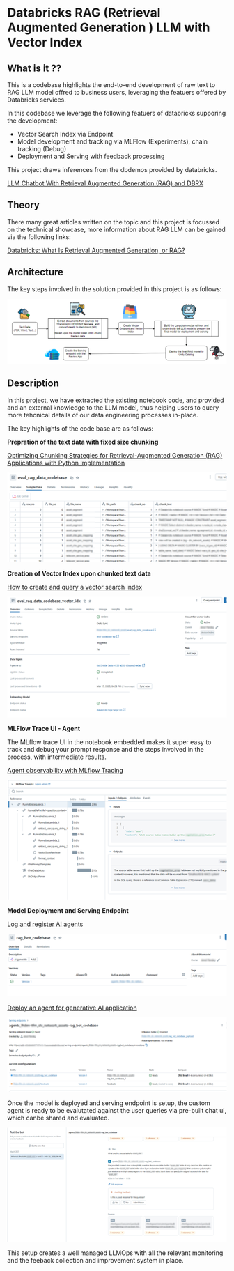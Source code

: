 # Databricks RAG (Retrieval Augmented Generation ) LLM with Vector Index

## What is it ??
This is a codebase highlights the end-to-end development of raw text to RAG LLM model offred to business users, leveraging the featuers offered by Databricks services.

In this codebase we leverage the following featuers of databricks supporing the development:

 - Vector Search Index via Endpoint
 - Model development and tracking via MLFlow (Experiments), chain tracking (Debug)
 - Deployment and Serving with feedback processing

 This project draws inferences from the dbdemos provided by databricks. 
 
 [LLM Chatbot With Retrieval Augmented Generation (RAG) and DBRX](https://notebooks.databricks.com/demos/llm-rag-chatbot/index.html#)

## Theory

There many great articles written on the topic and this project is focussed on the technical showcase, more information about RAG LLM can be gained via the following links:

[Databricks: What Is Retrieval Augmented Generation, or RAG?](https://www.databricks.com/glossary/retrieval-augmented-generation-rag#:~:text=Retrieval%20augmented%20generation%2C%20or%20RAG%2C%20is%20an%20architectural%20approach%20that,as%20context%20for%20the%20LLM.)


## Architecture
The key steps involved in the solution provided in this project is as follows:

![Architecture](img/draw.io_doIFURWqiZ.png "Architecture")

## Description

In this project, we have extracted the existing notebook code, and provided and an external knowledge to the LLM model, thus helping users to query more tehcnical details of our data engineering processes in-place.

The key highlights of the code base are as follows:

**Prepration of the text data with fixed size chunking**

[Optimizing Chunking Strategies for Retrieval-Augmented Generation (RAG) Applications with Python Implementation](https://jillanisofttech.medium.com/optimizing-chunking-strategies-for-retrieval-augmented-generation-rag-applications-with-python-c3ab5060d3e4)

![Data Prepration](img/msedge_IGBtpzHwN3.png "Data Prepration")

**Creation of Vector Index upon chunked text data**

[How to create and query a vector search index](https://docs.databricks.com/aws/en/generative-ai/create-query-vector-search#create-a-vector-search-endpoint)

![Vector Index](img/msedge_XwS4vrKVno.png "Vector Index")

**MLFlow Trace UI - Agent**

The MLflow trace UI in the notebook embedded makes it super easy to track and debug your prompt response and the steps involved in the process, with intermediate results. 

[Agent observability with MLflow Tracing](https://docs.databricks.com/aws/en/mlflow/mlflow-tracing)

![MLFlow Trace](img/msedge_xSNuVy3FXJ.png "MLFlow Trace")

**Model Deployment and Serving Endpoint**

[Log and register AI agents](https://docs.databricks.com/aws/en/generative-ai/agent-framework/log-agent#register-agent)

![Model Deployment](img/msedge_JajibuQmDD.png "Model Deployment")

[Deploy an agent for generative AI application](https://docs.databricks.com/aws/en/generative-ai/agent-framework/deploy-agent)

![Model Serving](img/Xn8TlZ6CfG.png "Model Serving")

Once the model is deployed and serving endpoint is setup, the custom agent is ready to be evalutated against the user queries via pre-built chat ui, which canbe shared and evaluated.

![Custom BOT App](img/GbYsv42hbg.png "Custom BOT App")

This setup creates a well managed LLMOps with all the relevant monitoring and the feeback collection and improvement system in place. 